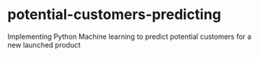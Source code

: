 # potential-customers-predicting
Implementing Python Machine learning to predict potential customers for a new launched product
